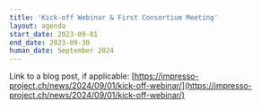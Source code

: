 ```yaml
---
title: 'Kick-off Webinar & First Consortium Meeting'
layout: agenda
start_date: 2023-09-01
end_date: 2023-09-30
human_date: September 2024
---
```


Link to a blog post, if applicable: [https://impresso-project.ch/news/2024/09/01/kick-off-webinar/](https://impresso-project.ch/news/2024/09/01/kick-off-webinar/)
